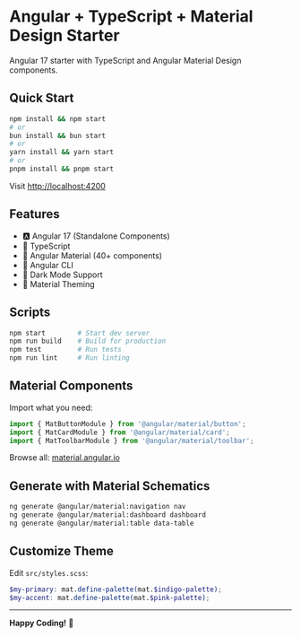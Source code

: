 # Angular + TypeScript + Material Design Starter

Angular 17 starter with TypeScript and Angular Material Design components.

## Quick Start

```bash
npm install && npm start
# or
bun install && bun start
# or
yarn install && yarn start
# or
pnpm install && pnpm start
```

Visit [http://localhost:4200](http://localhost:4200)

## Features

- 🅰️ Angular 17 (Standalone Components)
- 🔷 TypeScript
- 🎨 Angular Material (40+ components)
- 🚀 Angular CLI
- 🌙 Dark Mode Support
- 💅 Material Theming

## Scripts

```bash
npm start        # Start dev server
npm run build    # Build for production
npm test         # Run tests
npm run lint     # Run linting
```

## Material Components

Import what you need:
```typescript
import { MatButtonModule } from '@angular/material/button';
import { MatCardModule } from '@angular/material/card';
import { MatToolbarModule } from '@angular/material/toolbar';
```

Browse all: [material.angular.io](https://material.angular.io/components/categories)

## Generate with Material Schematics

```bash
ng generate @angular/material:navigation nav
ng generate @angular/material:dashboard dashboard
ng generate @angular/material:table data-table
```

## Customize Theme

Edit `src/styles.scss`:
```scss
$my-primary: mat.define-palette(mat.$indigo-palette);
$my-accent: mat.define-palette(mat.$pink-palette);
```

---

**Happy Coding!** 🎉
